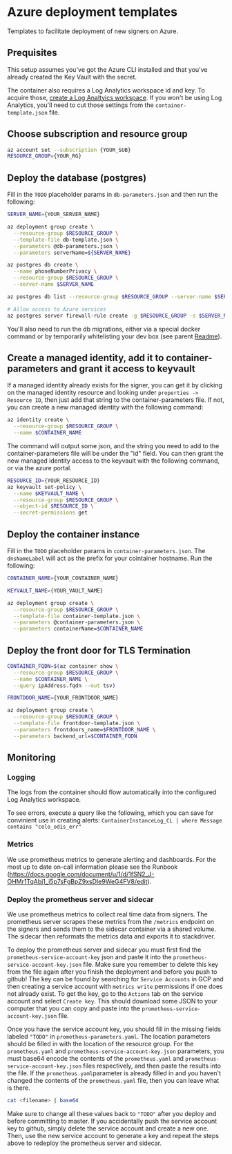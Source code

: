 # Azure deployment templates

Templates to facilitate deployment of new signers on Azure.

## Prequisites

This setup assumes you've got the Azure CLI installed and that you've already created the Key Vault with the secret.

The container also requires a Log Analytics workspace id and key. To acquire those, [create a Log Analtyics workspace](https://docs.microsoft.com/en-us/azure/azure-monitor/learn/quick-create-workspace). If you won't be using Log Analytics, you'll need to cut those settings from the `container-template.json` file.

## Choose subscription and resource group

```bash
az account set --subscription {YOUR_SUB}
RESOURCE_GROUP={YOUR_RG}
```

## Deploy the database (postgres)

Fill in the `TODO` placeholder params in `db-parameters.json` and then run the following:

```bash
SERVER_NAME={YOUR_SERVER_NAME}

az deployment group create \
  --resource-group $RESOURCE_GROUP \
  --template-file db-template.json \
  --parameters @db-parameters.json \
  --parameters serverName=${SERVER_NAME}

az postgres db create \
  --name phoneNumberPrivacy \
  --resource-group $RESOURCE_GROUP \
  --server-name $SERVER_NAME

az postgres db list --resource-group $RESOURCE_GROUP --server-name $SERVER_NAME

# Allow access to Azure services
az postgres server firewall-rule create -g $RESOURCE_GROUP -s $SERVER_NAME -n AllowAllWindowsAzureIps --start-ip-address 0.0.0.0 --end-ip-address 0.0.0.0
```

You'll also need to run the db migrations, either via a special docker command or by temporarily whitelisting your dev box (see parent [Readme](../README.md)).

## Create a managed identity, add it to container-parameters and grant it access to keyvault

If a managed identity already exists for the signer, you can get it by clicking on the managed identity resource and looking under `properties -> Resource ID`, then just add that string to the container-parameters file. If not, you can create a new managed identity with the following command:

```bash
az identity create \
  --resource-group $RESOURCE_GROUP \
  --name $CONTAINER_NAME
```

The command will output some json, and the string you need to add to the container-parameters file will be under the "id" field. You can then grant the new managed identity access to the keyvault with the following command, or via the azure portal.

```bash
RESOURCE_ID={YOUR_RESOURCE_ID}
az keyvault set-policy \
  --name $KEYVAULT_NAME \
  --resource-group $RESOURCE_GROUP \
  --object-id $RESOURCE_ID \
  --secret-permissions get
```

## Deploy the container instance

Fill in the `TODO` placeholder params in `container-parameters.json`. The `dnsNameLabel` will act as the prefix for your cointainer hostname. Run the following:

```bash
CONTAINER_NAME={YOUR_CONTAINER_NAME}

KEYVAULT_NAME={YOUR_VAULT_NAME}

az deployment group create \
  --resource-group $RESOURCE_GROUP \
  --template-file container-template.json \
  --parameters @container-parameters.json \
  --parameters containerName=$CONTAINER_NAME
```

## Deploy the front door for TLS Termination

```bash
CONTAINER_FQDN=$(az container show \
  --resource-group $RESOURCE_GROUP \
  --name $CONTAINER_NAME \
  --query ipAddress.fqdn --out tsv)

FRONTDOOR_NAME={YOUR_FRONTDOOR_NAME}

az deployment group create \
  --resource-group $RESOURCE_GROUP \
  --template-file frontdoor-template.json \
  --parameters frontdoors_name=$FRONTDOOR_NAME \
  --parameters backend_url=$CONTAINER_FQDN
```

## Monitoring

### Logging

The logs from the container should flow automatically into the configured Log Analytics workspace.

To see errors, execute a query like the following, which you can save for convinient use in creating alerts:
`ContainerInstanceLog_CL | where Message contains "celo_odis_err"`

### Metrics

We use prometheus metrics to generate alerting and dashboards. For the most up to date on-call information please see the Runbook (https://docs.google.com/document/u/1/d/1fSN2_J-OHMr1TqAbj1_i5p7sFgBpZ9xsDIe9WeG4FV8/edit).

### Deploy the prometheus server and sidecar

We use prometheus metrics to collect real time data from signers. The prometheus server scrapes these metrics from the `/metrics` endpoint on the signers and sends them to the sidecar container via a shared volume. The sidecar then reformats the metrics data and exports it to stackdriver.

To deploy the prometheus server and sidecar you must first find the `prometheus-service-account-key` json and paste it into the `prometheus-service-account-key.json` file. Make sure you remember to delete this key from the file again after you finish the deployment and before you push to github! The key can be found by searching for `Service Accounts` in GCP and then creating a service account with `metrics write` permissions if one does not already exist. To get the key, go to the `Actions` tab on the service account and select `Create key`. This should download some JSON to your computer that you can copy and paste into the `prometheus-service-account-key.json` file.

Once you have the service account key, you should fill in the missing fields labeled `"TODO"` in `prometheus-parameters.yaml`. The location parameters should be filled in with the location of the resource group. For the `prometheus.yaml` and `prometheus-service-account-key.json` parameters, you must base64 encode the contents of the `prometheus.yaml` and `prometheus-service-account-key.json` files respectively, and then paste the results into the file. If the `prometheus.yaml`parameter is already filled in and you haven't changed the contents of the `prometheus.yaml` file, then you can leave what is there.

```bash
cat <filename> | base64
```

Make sure to change all these values back to `"TODO"` after you deploy and before committing to master. If you accidentally push the service account key to github, simply delete the service account and create a new one. Then, use the new service account to generate a key and repeat the steps above to redeploy the prometheus server and sidecar.
